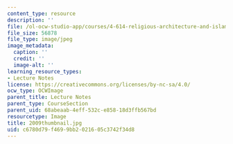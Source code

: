 ```yaml
---
content_type: resource
description: ''
file: /ol-ocw-studio-app/courses/4-614-religious-architecture-and-islamic-cultures-fall-2002/c6780d79f4699bb2021605c3742f34d8_2009thumbnail.jpg
file_size: 56878
file_type: image/jpeg
image_metadata:
  caption: ''
  credit: ''
  image-alt: ''
learning_resource_types:
- Lecture Notes
license: https://creativecommons.org/licenses/by-nc-sa/4.0/
ocw_type: OCWImage
parent_title: Lecture Notes
parent_type: CourseSection
parent_uid: 68abeaab-4eff-532c-e858-18d3ffb567bd
resourcetype: Image
title: 2009thumbnail.jpg
uid: c6780d79-f469-9bb2-0216-05c3742f34d8
---
```


